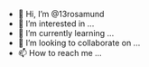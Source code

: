 - 👋 Hi, I’m @13rosamund
- 👀 I’m interested in ...
- 🌱 I’m currently learning ...
- 💞️ I’m looking to collaborate on ...
- 📫 How to reach me ...

<!---
13rosamund/13rosamund is a ✨ special ✨ repository because its `README.md` (this file) appears on your GitHub profile.
You can click the Preview link to take a look at your changes.
--->
